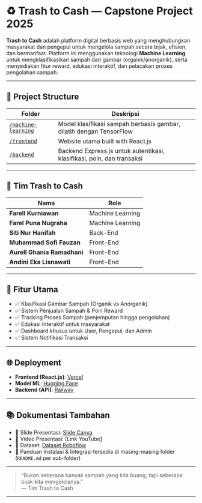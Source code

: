 # ♻️ Trash to Cash — Capstone Project 2025

**Trash to Cash** adalah platform digital berbasis web yang menghubungkan masyarakat dan pengepul untuk mengelola sampah secara bijak, efisien, dan bermanfaat. Platform ini menggunakan teknologi **Machine Learning** untuk mengklasifikasikan sampah dari gambar (organik/anorganik), serta menyediakan fitur reward, edukasi interaktif, dan pelacakan proses pengolahan sampah.

---

## 📁 Project Structure

| Folder | Deskripsi |
|--------|----------|
| [`/machine-learning`](./machine-learning) | Model klasifikasi sampah berbasis gambar, dilatih dengan TensorFlow |
| [`/frontend`](./frontend) | Website utama built with React.js |
| [`/backend`](./backend) | Backend Express.js untuk autentikasi, klasifikasi, poin, dan transaksi |

---

## 👥 Tim Trash to Cash

| Nama | Role |
|------|------|
| **Farell Kurniawan** | Machine Learning |
| **Farel Puna Nugraha** | Machine Learning |
| **Siti Nur Hanifah** | Back-End |
| **Muhammad Sofi Fauzan** | Front-End |
| **Aurell Ghania Ramadhani** | Front-End |
| **Andini Eka Lisnawati** | Front-End |

---

## 🚀 Fitur Utama

- ✅ Klasifikasi Gambar Sampah (Organik vs Anorganik)
- ✅ Sistem Penjualan Sampah & Poin Reward
- ✅ Tracking Proses Sampah (penjemputan hingga pengolahan)
- ✅ Edukasi Interaktif untuk masyarakat
- ✅ Dashboard khusus untuk User, Pengepul, dan Admin
- ✅ Sistem Notifikasi Transaksi

---

## 🌐 Deployment

- **Frontend (React.js)**: [Vercel](https://trash-to-cash.vercel.app/)
- **Model ML**: [Hugging Face](https://puunnnpun-ml-crashtocash.hf.space/)
- **Backend (API)**: [Railway](https://capstone-project-febe-production.up.railway.app/)

---

## 📚 Dokumentasi Tambahan

- 📄 Slide Presentasi: [Slide Canva](https://www.canva.com/design/DAGkV4OB1RQ/vvU7Hs3WzygiE-mVbK_hnQ/edit?utm_content=DAGkV4OB1RQ&utm_campaign=designshare&utm_medium=link2&utm_source=sharebutton)
- 🎥 Video Presentasi: [Link YouTube]
- 📖 Dataset: [Dataset Roboflow](https://universe.roboflow.com/skripsi-aji/klasifikasi-sampah-organik-dan-anorganik )
- 📘 Panduan Instalasi & Integrasi tersedia di masing-masing folder (`README.md` per sub-folder)

---

> “Bukan seberapa banyak sampah yang kita buang, tapi seberapa bijak kita mengelolanya.”  
> — Tim Trash to Cash

---

